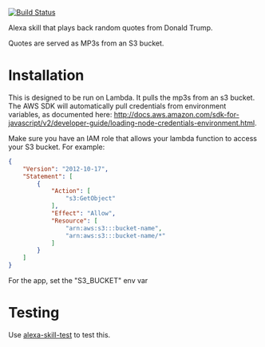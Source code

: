 [![Build Status](https://travis-ci.org/davidmerrick/alexa-trump.svg?branch=master)](https://travis-ci.org/davidmerrick/alexa-trump)

Alexa skill that plays back random quotes from Donald Trump.

Quotes are served as MP3s from an S3 bucket.

# Installation

This is designed to be run on Lambda. It pulls the mp3s from an s3 bucket.
The AWS SDK will automatically pull credentials from environment variables, as documented
here: http://docs.aws.amazon.com/sdk-for-javascript/v2/developer-guide/loading-node-credentials-environment.html.

Make sure you have an IAM role that allows your lambda function to access your S3 bucket. For example:

```json
{
    "Version": "2012-10-17",
    "Statement": [
        {
            "Action": [
                "s3:GetObject"
            ],
            "Effect": "Allow",
            "Resource": [
                "arn:aws:s3:::bucket-name",
                "arn:aws:s3:::bucket-name/*"
            ]
        }
    ]
}
```

For the app, set the 
"S3_BUCKET" env var

# Testing

Use [alexa-skill-test](https://github.com/voiyse/alexa-skill-test) to test this.
